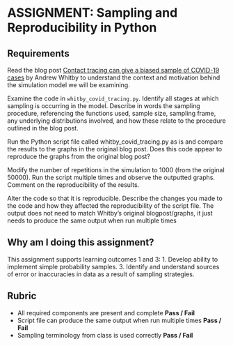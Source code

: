 # ASSIGNMENT: Sampling and Reproducibility in Python

## Requirements

Read the blog post [Contact tracing can give a biased sample of COVID-19 cases](https://andrewwhitby.com/2020/11/24/contact-tracing-biased/) by Andrew Whitby to understand the context and motivation behind the simulation model we will be examining.

Examine the code in `whitby_covid_tracing.py`. Identify all stages at which sampling is occurring in the model. Describe in words the sampling procedure, referencing the functions used, sample size, sampling frame, any underlying distributions involved, and how these relate to the procedure outlined in the blog post.

Run the Python script file called whitby_covid_tracing.py as is and compare the results to the graphs in the original blog post. Does this code appear to reproduce the graphs from the original blog post?

Modify the number of repetitions in the simulation to 1000 (from the original 50000). Run the script multiple times and observe the outputted graphs. Comment on the reproducibility of the results.

Alter the code so that it is reproducible. Describe the changes you made to the code and how they affected the reproducibility of the script file. The output does not need to match Whitby’s original blogpost/graphs, it just needs to produce the same output when run multiple times

## Why am I doing this assignment?

This assignment supports learning outcomes 1 and 3:
	1.	Develop ability to implement simple probability samples.
	3.	Identify and understand sources of error or inaccuracies in data as a result of sampling strategies.

## Rubric

-	All required components are present and complete **Pass / Fail**
-	Script file can produce the same output when run multiple times **Pass / Fail**
-	Sampling terminology from class is used correctly **Pass / Fail**